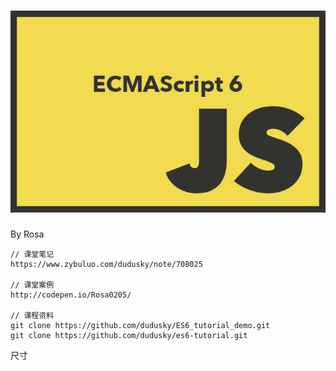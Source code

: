# ![](/assets/1504317-805392e6d4ad6f43.jpg)
By Rosa
```
// 课堂笔记
https://www.zybuluo.com/dudusky/note/708025

// 课堂案例
http://codepen.io/Rosa0205/

// 课程资料
git clone https://github.com/dudusky/ES6_tutorial_demo.git
git clone https://github.com/dudusky/es6-tutorial.git
```
尺寸